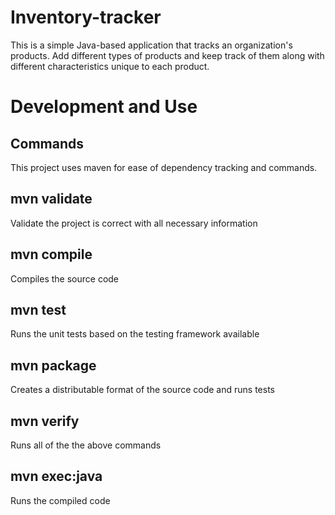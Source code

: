 # Inventory-tracker
This is a simple Java-based application that tracks an organization's products. Add different types of products and keep track of them along with different characteristics unique to each product.

# Development and Use

## Commands
This project uses maven for ease of dependency tracking and commands. 

## mvn validate
Validate the project is correct with all necessary information

## mvn compile
Compiles the source code

## mvn test
Runs the unit tests based on the testing framework available

## mvn package
Creates a distributable format of the source code and runs tests

## mvn verify
Runs all of the the above commands

## mvn exec:java
Runs the compiled code